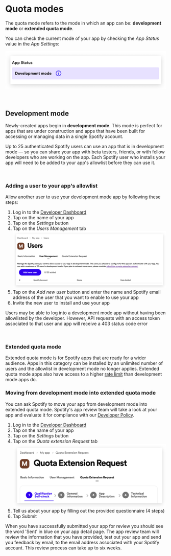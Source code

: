 # Quota modes

The quota mode refers to the mode in which an app can be: **development mode** or **extended quota mode**.

You can check the current mode of your app by checking the _App Status_ value in the _App Settings_:

![App status](../assets/quota_appstatus.png)

<br>

## Development mode

Newly-created apps begin in **development mode**. This mode is perfect for apps that are under construction and apps that have been built for accessing or managing data in a single Spotify account.

Up to 25 authenticated Spotify users can use an app that is in development mode — so you can share your app with beta testers, friends, or with fellow developers who are working on the app. Each Spotify user who installs your app will need to be added to your app's allowlist before they can use it.

<br>

### Adding a user to your app's allowlist

Allow another user to use your development mode app by following these steps:

1. Log in to the [Developer Dashboard](https://developer.spotify.com/dashboard)
2. Tap on the name of your app
3. Tap on the _Settings_ button
4. Tap on the _Users Management_ tab
   ![Users and Access](../assets/quota_users-and-access.png)
5. Tap on the _Add new user_ button and enter the name and Spotify email address of the user that you want to enable to use your app
6. Invite the new user to install and use your app

Users may be able to log into a development mode app without having been allowlisted by the developer. However, API requests with an access token associated to that user and app will receive a 403 status code error

<br>

### Extended quota mode

Extended quota mode is for Spotify apps that are ready for a wider audience. Apps in this category can be installed by an unlimited number of users and the allowlist in development mode no longer applies. Extended quota mode apps also have access to a higher [rate limit](https://developer.spotify.com/documentation/web-api/concepts/rate-limits) than development mode apps do.

### Moving from development mode into extended quota mode

You can ask Spotify to move your app from development mode into extended quota mode. Spotify's app review team will take a look at your app and evaluate it for compliance with our [Developer Policy](https://developer.spotify.com/policy).

1. Log in to the [Developer Dashboard](https://developer.spotify.com/dashboard)
2. Tap on the name of your app
3. Tap on the _Settings_ button
4. Tap on the _Quota extension Request_ tab
   ![Request Extension link](../assets/quota_request-a-quota-extension.png)
5. Tell us about your app by filling out the provided questionnaire (4 steps)
6. Tap Submit

When you have successfully submitted your app for review you should see the word 'Sent' in blue on your app detail page. The app review team will review the information that you have provided, test out your app and send you feedback by email, to the email address associated with your Spotify account. This review process can take up to six weeks.
